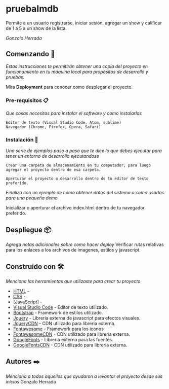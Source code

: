 # pruebaImdb
Permite a un usuario registrarse, iniciar sesión, agregar un show y calificar de 1 a 5 a un show de la lista.

_Gonzalo Herrada_

## Comenzando 🚀

_Estas instrucciones te permitirán obtener una copia del proyecto en funcionamiento en tu máquina local para propósitos de desarrollo y pruebas._

Mira **Deployment** para conocer como desplegar el proyecto.


### Pre-requisitos 📋

_Que cosas necesitas para instalar el software y como instalarlas_

```
Editor de texto (Visual Studio Code, Atom, sublime)
Navegador (Chrome, Firefox, Opera, Safari)
```

### Instalación 🔧

_Una serie de ejemplos paso a paso que te dice lo que debes ejecutar para tener un entorno de desarrollo ejecutandose_

```
Crear una carpeta de almacenamiento en tu computador, para luego agregar el proyecto dentro de esa carpeta.
```
```
Aperturar el proyecto o desarrollo dentro de tu editor de texto preferido.
```

_Finaliza con un ejemplo de cómo obtener datos del sistema o como usarlos para una pequeña demo_

Inicializar o aperturar el archivo index.html dentro de tu navegador preferido.

## Despliegue 📦

_Agrega notas adicionales sobre como hacer deploy_
Verificar rutas relativas para los enlaces a los archivos de imagenes, estilos y javascript.

## Construido con 🛠️

_Menciona las herramientas que utilizaste para crear tu proyecto_

* [HTML]() -
* [CSS]() -
* [JavaScript] -
* [Visual Studio Code](https://code.visualstudio.com/) - Editor de texto utilizado.
* [Bootstrap](https://getbootstrap.com/) - Framework de estilos utilizado.
* [Jquery](https://releases.jquery.com/) - Libreria externa de javascript para efectos visuales.
* [JqueryCDN](https://code.jquery.com/jquery-3.6.0.js) - CDN utilizado para libreria externa.
* [Fontawesome](https://fontawesome.com/) - Framework para los iconos
* [FontawesomeCDN](https://cdnjs.com/libraries/font-awesome) - CDN utilizado para libreria externa.
* [GoogleFonts](https://fonts.google.com/) - Libreria externa para las fuentes.
* [GoogleFontsCDN]() - CDN utilizado para libreria externa.


## Autores ✒️

_Menciona a todos aquellos que ayudaron a levantar el proyecto desde sus inicios_
Gonzalo Herrada
